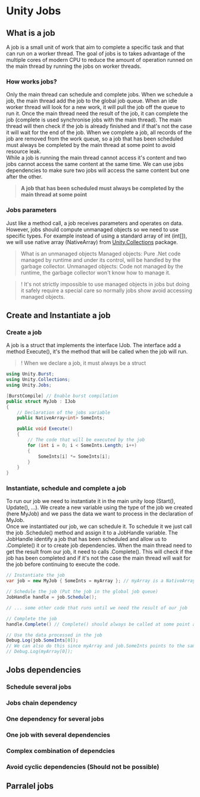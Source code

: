 # Unity Jobs

## What is a job

A job is a small unit of work that aim to complete a specific task and that can run on a worker thread. The goal of jobs is to takes advantage of the multiple cores of modern CPU to reduce the amount of operation runned on the main thread by running the jobs on worker threads.

### How works jobs?

Only the main thread can schedule and complete jobs. When we schedule a job, the main thread add the job to the global job queue. When an idle worker thread will look for a new work, it will pull the job off the queue to run it. Once the main thread need the result of the job, it can complete the job (complete is used synchronise jobs with the main thread). The main thread will then check if the job is already finished and if that's not the case it will wait for the end of the job. When we complete a job, all records of the job are removed from the work queue, so a job that has been scheduled must always be completed by the main thread at some point to avoid resource leak.  
While a job is running the main thread cannot access it's content and two jobs cannot access the same content at the same time. We can use jobs dependencies to make sure two jobs will access the same content but one after the other.

>**A job that has been scheduled must always be completed by the main thread at some point**

### Jobs parameters

Just like a method call, a job receives parameters and operates on data. However, jobs should compute unmanaged objects so we need to use specific types. For example instead of using a standard array of int (int[]), we will use native array (NativeArray<int>) from [Unity.Collections](https://docs.unity3d.com/Packages/com.unity.collections@2.5/manual/index.html) package.


> What is an unmanaged objects
> Managed objects: Pure .Net code managed by runtime and under its control, will be handled by the garbage collector.
> Unmanaged objects: Code not managed by the runtime, the garbage collector won't know how to manage it.

>! It's not strictly impossible to use managed objects in jobs but doing it safely require a special care so normally jobs show avoid accessing managed objects.

## Create and Instantiate a job

### Create a job

A job is a struct that implements the interface IJob. The interface add a method Execute(), it's the method that will be called when the job will run.

> ! When we declare a job, it must always be a struct

```c#
using Unity.Burst;
using Unity.Collections;
using Unity.Jobs;

[BurstCompile] // Enable burst compilation
public struct MyJob : IJob
{
    // Declaration of the jobs variable
    public NativeArray<int> SomeInts;

    public void Execute()
    {
        // The code that will be executed by the job
        for (int i = 0; i < SomeInts.Length; i++)
        {
            SomeInts[i] *= SomeInts[i];
        }
    }
}
```

### Instantiate, schedule and complete a job

To run our job we need to instantiate it in the main unity loop (Start(), Update(), ...). We create a new variable using the type of the job we created (here MyJob) and we pass the data we want to process in the declaration of MyJob.  
Once we instantiated our job, we can schedule it. To schedule it we just call the job .Schedule() method and assign it to a JobHandle variable. The JobHandle identify a job that has been scheduled and allow us to .Complete() it or to create job dependencies.
When the main thread need to get the result from our job, it need to calls .Complete(). This will check if the job has been completed and if it's not the case the main thread will wait for the job before continuing to execute the code.

```c#
// Instantiate the job
var job = new MyJob { SomeInts = myArray }; // myArray is a NativeArray of ints that should have been initialized before

// Schedule the job (Put the job in the global job queue)
JobHandle handle = job.Schedule();

// ... some other code that runs until we need the result of our job

// Complete the job
handle.Complete() // Complete() should always be called at some point after a job has been scheduled to avoid resource leak

// Use the data processed in the job
Debug.Log(job.SomeInts[0]);
// We can also do this since myArray and job.SomeInts points to the same array in the memory (i'm not sure if any of the solution is better than the other)
// Debug.Log(myArray[0]);
```

## Jobs dependencies

### Schedule several jobs

### Jobs chain dependency

### One dependency for several jobs

### One job with several dependencies

### Complex combination of dependcies

### Avoid cyclic dependencies (Should not be possible)

## Parralel jobs






